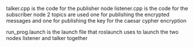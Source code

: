 talker.cpp is the code for the publisher node
listener.cpp is the code for the subscriber node
2 topics are used one for publishing the encrypted messages and one for publishing the key for the caesar cypher encryption

run_prog.launch is the launch file that roslaunch uses to launch the two nodes listener and talker together
